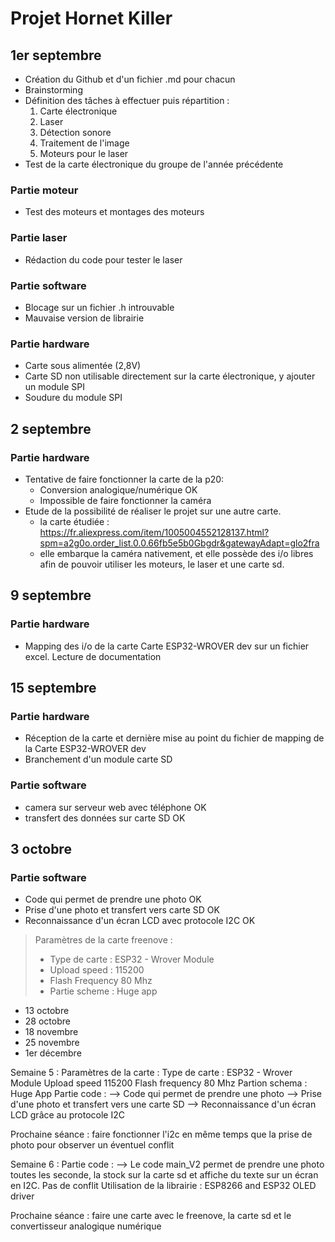 # Projet Hornet Killer 

## 1er septembre
  - Création du Github et d'un fichier .md pour chacun
  - Brainstorming
  - Définition des tâches à effectuer puis répartition :
    1. Carte électronique
    2. Laser
    3. Détection sonore
    4. Traitement de l'image 
    5. Moteurs pour le laser
  - Test de la carte électronique du groupe de l'année précédente
###  Partie moteur 
  - Test des moteurs et montages des moteurs
###  Partie laser 
  - Rédaction du code pour tester le laser
###  Partie software 
  - Blocage sur un fichier .h introuvable
  - Mauvaise version de librairie
###  Partie hardware
  - Carte sous alimentée (2,8V)
  - Carte SD non utilisable directement sur la carte électronique, y ajouter un module SPI
  - Soudure du module SPI
## 2 septembre
### Partie hardware
  - Tentative de faire fonctionner la carte de la p20:
      - Conversion analogique/numérique OK
      - Impossible de faire fonctionner la caméra
  - Etude de la possibilité de réaliser le projet sur une autre carte.
      - la carte étudiée :  https://fr.aliexpress.com/item/1005004552128137.html?spm=a2g0o.order_list.0.0.66fb5e5b0Gbgdr&gatewayAdapt=glo2fra
      - elle embarque la caméra nativement, et elle possède des i/o libres afin de pouvoir utiliser les moteurs, le laser et une carte sd.
## 9 septembre
### Partie hardware 
  - Mapping des i/o de la carte Carte ESP32-WROVER dev sur un fichier excel. Lecture de documentation
## 15 septembre
### Partie hardware 
  - Réception de la carte et dernière mise au point du fichier de mapping de la Carte ESP32-WROVER dev
  - Branchement d'un module carte SD 
### Partie software 
  - camera sur serveur web avec téléphone OK
  - transfert des données sur carte SD OK
## 3 octobre
### Partie software 
  - Code qui permet de prendre une photo OK
  - Prise d'une photo et transfert vers carte SD OK
  - Reconnaissance d'un écran LCD avec protocole I2C OK
> Paramètres de la carte freenove : 
> - Type de carte : ESP32 - Wrover Module
> - Upload speed : 115200
> - Flash Frequency 80 Mhz
> - Partie scheme : Huge app
* 13 octobre
* 28 octobre
* 18 novembre
* 25 novembre
* 1er décembre




Semaine 5 :
Paramètres de la carte :  Type de carte : ESP32 - Wrover Module
                          Upload speed 115200
                          Flash frequency 80 Mhz
                          Partion schema : Huge App
Partie code :
--> Code qui permet de prendre une photo
--> Prise d'une photo et transfert vers une carte SD
--> Reconnaissance d'un écran LCD grâce au protocole I2C

Prochaine séance : faire fonctionner l'i2c en même temps que la prise de photo pour observer un éventuel conflit

Semaine 6 :
Partie code : 
--> Le code main_V2 permet de prendre une photo toutes les seconde, la stock sur la carte sd et affiche du texte sur un écran en I2C. Pas de conflit
Utilisation de la librairie : ESP8266 and ESP32 OLED driver

Prochaine séance : faire une carte avec le freenove, la carte sd et le convertisseur analogique numérique
